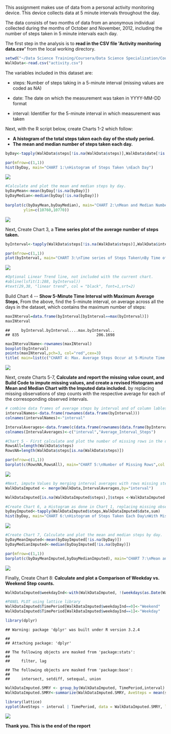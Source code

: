 This assignment makes use of data from a personal activity monitoring device. This device collects data at 5 minute intervals throughout the day.

The data consists of two months of data from an anonymous individual collected during the months of October and November, 2012, including the number of steps taken in 5 minute intervals each day.

The first step in the analysis is to **read in the CSV file 'Activity monitoring data.csv'** from the local working directory.

``` r
setwd("~/Data Science Training/Coursera/Data Science Specialization/Course 5 Reproducible Research/Week 2/Data/repdata-data-activity")
WalkData<-read.csv("activity.csv")
```

The variables included in this dataset are:

-   steps: Number of steps taking in a 5-minute interval (missing values are coded as NA)

-   date: The date on which the measurement was taken in YYYY-MM-DD format

-   interval: Identifier for the 5-minute interval in which measurement was taken

Next, with the R script below, create Charts 1-2 which follow:

-   **A histogram of the total steps taken each day of the study period.**
-   **The mean and median number of steps taken each day.**

``` r
byDay<-tapply(WalkData$steps[!is.na(WalkData$steps)],WalkData$date[!is.na(WalkData$steps)],sum)

par(mfrow=c(1,1))
hist(byDay, main="CHART 1:\nHistogram of Steps Taken \nEach Day")
```

![](PA1_template_Make_md_Doc_files/figure-markdown_github/unnamed-chunk-2-1.png)<!-- -->

``` r
#Calculate and plot the mean and median steps by day.
byDayMean<-mean(byDay[!is.na(byDay)])
byDayMedian<-median(byDay[!is.na(byDay)])
 
barplot(c(byDayMean,byDayMedian), main="CHART 2:\nMean and Median Number of Daily Steps Taken",col = c("lightblue", "darkolivegreen1"), names.arg=c("Mean=10,766.2","Median=10,765"),
        ylim=c(10760,10770))
```

![](PA1_template_Make_md_Doc_files/figure-markdown_github/unnamed-chunk-2-2.png)<!-- -->

Next, Create Chart 3, a **Time series plot of the average number of steps taken.**

``` r
byInterval<-tapply(WalkData$steps[!is.na(WalkData$steps)],WalkData$interval[!is.na(WalkData$steps)],mean)

par(mfrow=c(1,1))
plot(byInterval, main="CHART 3:\nTime series of Steps Taken\nBy Time of Day Interval",type = "l",col="darkred")
```

![](PA1_template_Make_md_Doc_files/figure-markdown_github/unnamed-chunk-3-1.png)<!-- -->

``` r
#Optional Linear Trend line, not included with the current chart.
#abline(lsfit(1:288, byInterval))
#text(29,38, "linear trend", col = "black", font=1,srt=2)
```

Build Chart 4 -- **Show 5-Minute Time Interval with Maximum Average Steps**, From the above, find the 5-minute interval, on average across all the days in the dataset, which contains the maximum number of steps:

``` r
maxINterval=data.frame(byInterval[byInterval==max(byInterval)])
maxINterval
```

    ##     byInterval.byInterval....max.byInterval..
    ## 835                                  206.1698

``` r
maxINtervalName<-rownames(maxINterval)
boxplot(byInterval)
points(maxINterval,pch=3, col="red",cex=3) 
title( main=list(c("CHART 4: Max. Average Steps Occur at 5-Minute Time Interval ",maxINtervalName),col="red"),xlab="Distribution of Average Steps for Each Time Interval.\nAt time interval 835, average steps were 206.2")
```

![](PA1_template_Make_md_Doc_files/figure-markdown_github/unnamed-chunk-4-1.png)<!-- -->

Next, create Charts 5-7, **Calculate and report the missing value count, and Build Code to impute missing values, and create a revised Histogram and Mean and Median Chart with the Imputed data included.** by replacing missing observations of step counts with the respective average for each of the corresoponding observed intervals.

``` r
# combine data frames of average steps by interval and of column lables
intervalNames<-data.frame(rownames(data.frame(byInterval)))
colnames(intervalNames)<-"interval"

IntervalAverages<-data.frame(c(data.frame(rownames(data.frame(byInterval))),data.frame(byInterval)))
colnames(IntervalAverages)<-c("interval","Average_Interval_Steps")

#Chart 5 - First calculate and plot the number of missing rows in the data set:
RowsAll=length(WalkData$steps)
RowsNA=length(WalkData$steps[is.na(WalkData$steps)])

par(mfrow=c(1,1))
barplot(c(RowsNA,RowsAll), main="CHART 5:\nNumber of Missing Rows",col = c("darkslateblue","grey"), names.arg=c("2,304 Missing Rows","17,568 Total Rows"))
```

![](PA1_template_Make_md_Doc_files/figure-markdown_github/unnamed-chunk-5-1.png)<!-- -->

``` r
#Next, impute Values by merging interval averages with rows missing step counts.
WalkDataImputed <- merge(WalkData,IntervalAverages,by="interval")

WalkDataImputed[is.na(WalkDataImputed$steps),]$steps <-WalkDataImputed[is.na(WalkDataImputed$steps),]$Average_Interval_Steps

#Create Chart 6, a Histogram as done in Chart 1, replacing missing observations with averages at each interval, then summing each day.
byDayImputed<-tapply(WalkDataImputed$steps,WalkDataImputed$date,sum)
hist(byDay, main="CHART 6:\nHistogram of Steps Taken Each Day\nWith Missing Values Imputed as Average for each Interval")
```

![](PA1_template_Make_md_Doc_files/figure-markdown_github/unnamed-chunk-5-2.png)<!-- -->

``` r
#Create Chart 7, Calculate and plot the mean and median steps by day.
byDayMeanImputed<-mean(byDayImputed[!is.na(byDay)])
byDayMedianImputed<-median(byDayImputed[!is.na(byDay)])

par(mfrow=c(1,1))
barplot(c(byDayMeanImputed,byDayMedianImputed), main="CHART 7:\nMean and Median Number of Daily Steps Taken\nWith Missing Values Imputed as Average for each Interval",col = c("lightblue", "darkolivegreen1"), names.arg=c("Mean=10,766.2","Median=10,765"), xlab="NOTE: No Change in Mean or Median", ylim=c(10760,10770))
```

![](PA1_template_Make_md_Doc_files/figure-markdown_github/unnamed-chunk-5-3.png)<!-- -->

Finally, Create Chart 8: **Calculate and plot a Comparison of Weekday vs. Weekend Step counts.**

``` r
WalkDataImputed$weekdayInd<-with(WalkDataImputed, !(weekdays(as.Date(WalkDataImputed$date))=="Saturday" | weekdays(as.Date(WalkDataImputed$date))=="Sunday")) 

#PANEL PLOT using lattice library
WalkDataImputed$TimePeriod[WalkDataImputed$weekdayInd==0]<-"Weekend"
WalkDataImputed$TimePeriod[WalkDataImputed$weekdayInd==1]<-"Weekday"

library(dplyr)
```

    ## Warning: package 'dplyr' was built under R version 3.2.4

    ## 
    ## Attaching package: 'dplyr'

    ## The following objects are masked from 'package:stats':
    ## 
    ##     filter, lag

    ## The following objects are masked from 'package:base':
    ## 
    ##     intersect, setdiff, setequal, union

``` r
WalkDataImputed.SMRY <- group_by(WalkDataImputed, TimePeriod,interval)
WalkDataImputed.SMRY<-summarize(WalkDataImputed.SMRY, AveSteps = mean(steps, na.rm = TRUE))

library(lattice)
xyplot(AveSteps ~ interval | TimePeriod, data = WalkDataImputed.SMRY, layout = c(1, 2),type = "l")
```

![](PA1_template_Make_md_Doc_files/figure-markdown_github/unnamed-chunk-6-1.png)<!-- -->

**Thank you. This is the end of the report**
